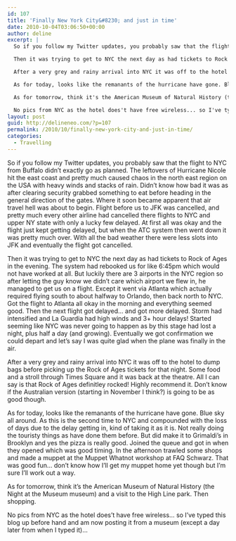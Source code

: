 ```yaml
---
id: 107
title: 'Finally New York City&#8230; and just in time'
date: 2010-10-04T03:06:50+00:00
author: deline
excerpt: |
  So if you follow my Twitter updates, you probably saw that the flight to NYC from Buffalo didn't exactly go as planned. The leftovers of Hurricane Nicole hit the east coast and pretty much caused chaos in the north east region on the USA with heavy winds and stacks of rain. Didn't know how bad it was as after clearing security grabbed something to eat before heading in the general direction of the gates. Where it soon became apparent that air travel hell was about to begin. Flight before us to JFK was cancelled, and pretty much every other airline had cancelled there flights to NYC and upper NY state with only a lucky few delayed. At first all was okay and the flight just kept getting delayed, but when the ATC system then went down it was pretty much over. With all the bad weather there were less slots into JFK and eventually the flight got cancelled.

  Then it was trying to get to NYC the next day as had tickets to Rock of Ages in the evening. The system had rebooked us for like 6:45pm which would not have worked at all. But luckily there are 3 airports in the NYC region so after letting the guy know we didn't care which airport we flew in, he managed to get us on a flight. Except it went via Atlanta which actually required flying south to about halfway to Orlando, then back north to NYC. Got the flight to Atlanta all okay in the morning and everything seemed good. Then the next flight got delayed... and got more delayed. Storm had intensified and La Guardia had high winds and 3+ hour delays! Started seeming like NYC was never going to happen as by this stage had lost a night, plus half a day (and growing). Eventually we got confirmation we could depart and let's say I was quite glad when the plane was finally in the air.

  After a very grey and rainy arrival into NYC it was off to the hotel to dump bags before picking up the Rock of Ages tickets for that night. Some food and a stroll through Times Square and it was back at the theatre. All I can say is that Rock of Ages definitley rocked! Highly recommend it. Don't know if the Australian version (starting in November I think?) is going to be as good though.

  As for today, looks like the remanants of the hurricane have gone. Blue sky all around. As this is the second time to NYC and compounded with the loss of days due to the delay getting in, kind of taking it as it is. Not really doing the touristy things as have done them before. But did make it to Grimaldi's in Brooklyn and yes the pizza is really good. Joined the queue and got in when they opened which was good timing. In the afternoon trawled some shops and made a muppet at the Muppet Whatnot workshop at FAQ Schwarz. That was good fun... don't know how I'll get my muppet home yet though but I'm sure I'll work out a way.

  As for tomorrow, think it's the American Museum of Natural History (the Night at the Museum museum) and a visit to the High Line park. Then shopping.

  No pics from NYC as the hotel does't have free wireless... so I've typed this blog up before hand and am now posting it from a museum (except a day later from when I typed it)...
layout: post
guid: http://delineneo.com/?p=107
permalink: /2010/10/finally-new-york-city-and-just-in-time/
categories:
  - Travelling
---
```

So if you follow my Twitter updates, you probably saw that the flight to NYC from Buffalo didn&#8217;t exactly go as planned. The leftovers of Hurricane Nicole hit the east coast and pretty much caused chaos in the north east region on the USA with heavy winds and stacks of rain. Didn&#8217;t know how bad it was as after clearing security grabbed something to eat before heading in the general direction of the gates. Where it soon became apparent that air travel hell was about to begin. Flight before us to JFK was cancelled, and pretty much every other airline had cancelled there flights to NYC and upper NY state with only a lucky few delayed. At first all was okay and the flight just kept getting delayed, but when the ATC system then went down it was pretty much over. With all the bad weather there were less slots into JFK and eventually the flight got cancelled.

Then it was trying to get to NYC the next day as had tickets to Rock of Ages in the evening. The system had rebooked us for like 6:45pm which would not have worked at all. But luckily there are 3 airports in the NYC region so after letting the guy know we didn&#8217;t care which airport we flew in, he managed to get us on a flight. Except it went via Atlanta which actually required flying south to about halfway to Orlando, then back north to NYC. Got the flight to Atlanta all okay in the morning and everything seemed good. Then the next flight got delayed&#8230; and got more delayed. Storm had intensified and La Guardia had high winds and 3+ hour delays! Started seeming like NYC was never going to happen as by this stage had lost a night, plus half a day (and growing). Eventually we got confirmation we could depart and let&#8217;s say I was quite glad when the plane was finally in the air.

After a very grey and rainy arrival into NYC it was off to the hotel to dump bags before picking up the Rock of Ages tickets for that night. Some food and a stroll through Times Square and it was back at the theatre. All I can say is that Rock of Ages definitley rocked! Highly recommend it. Don&#8217;t know if the Australian version (starting in November I think?) is going to be as good though.

As for today, looks like the remanants of the hurricane have gone. Blue sky all around. As this is the second time to NYC and compounded with the loss of days due to the delay getting in, kind of taking it as it is. Not really doing the touristy things as have done them before. But did make it to Grimaldi&#8217;s in Brooklyn and yes the pizza is really good. Joined the queue and got in when they opened which was good timing. In the afternoon trawled some shops and made a muppet at the Muppet Whatnot workshop at FAQ Schwarz. That was good fun&#8230; don&#8217;t know how I&#8217;ll get my muppet home yet though but I&#8217;m sure I&#8217;ll work out a way.

As for tomorrow, think it&#8217;s the American Museum of Natural History (the Night at the Museum museum) and a visit to the High Line park. Then shopping.

No pics from NYC as the hotel does&#8217;t have free wireless&#8230; so I&#8217;ve typed this blog up before hand and am now posting it from a museum (except a day later from when I typed it)&#8230;
